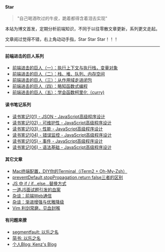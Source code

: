 #### Star
> "自己喝酒吹过的牛皮，跪着都得含着泪去实现"

本站为博文首发，定期分析前端知识，不同于以往零散文章更新，系列更文走起。

文章阅过觉得不错，右上角动动手指，Star Star Star！！！

***

#### 前端进击的巨人系列
* [前端进击的巨人（一）：执行上下文与执行栈，变量对象](https://github.com/ZengLingYong/blog/issues/1)
* [前端进击的巨人（二）：栈、堆、队列、内存空间](https://github.com/ZengLingYong/blog/issues/2)
* [前端进击的巨人（三）：从作用域走进闭包](https://github.com/ZengLingYong/Blog/issues/16)
* [前端进击的巨人（四）：略知函数式编程](https://github.com/ZengLingYong/Blog/issues/17)
* [前端进击的巨人（五）：学会函数柯里化（curry) ](https://github.com/ZengLingYong/Blog/issues/18)


#### 读书笔记系列
* [读书笔记(01) - JSON - JavaScript高级程序设计](https://github.com/ZengLingYong/blog/issues/3)
* [读书笔记(02) - 可维护性 - JavaScript高级程序设计](https://github.com/ZengLingYong/blog/issues/4)
* [读书笔记(03) - 性能 - JavaScript高级程序设计](https://github.com/ZengLingYong/blog/issues/5)
* [读书笔记(04) - 错误监控 - JavaScript高级程序设计](https://github.com/ZengLingYong/blog/issues/6)
* [读书笔记(05) - 事件 - JavaScript高级程序设计](https://github.com/ZengLingYong/blog/issues/7)
* [读书笔记(06) - 语法基础 - JavaScript高级程序设计](https://github.com/ZengLingYong/blog/issues/8)

#### 其它文章
* [Mac终端配置，DIY你的Terminal（iTerm2 + Oh-My-Zsh）](https://github.com/ZengLingYong/blog/issues/12)
* [preventDefault,stopPropagation,return false三者的区别](https://github.com/ZengLingYong/blog/issues/13)
* [JS 中 if / if...else...替换方式](9)
* [一道JS面试题引发的血案](https://github.com/ZengLingYong/blog/issues/11)
* [杂谈：前端Web通信](https://github.com/ZengLingYong/blog/issues/15)
* [杂谈：渐进增强与优雅降级](https://github.com/ZengLingYong/blog/issues/14)
* [Vim 利剑常磨，见血封喉](https://github.com/ZengLingYong/blog/issues/12)

#### 有问题来撩
* [segmentfault: 以乐之名](https://segmentfault.com/u/yilezhiming)
* [简书: 以乐之名](https://www.jianshu.com/u/052cec4cf325)
* [个人Blog: Kenz's Blog](http://wuliv.com)
